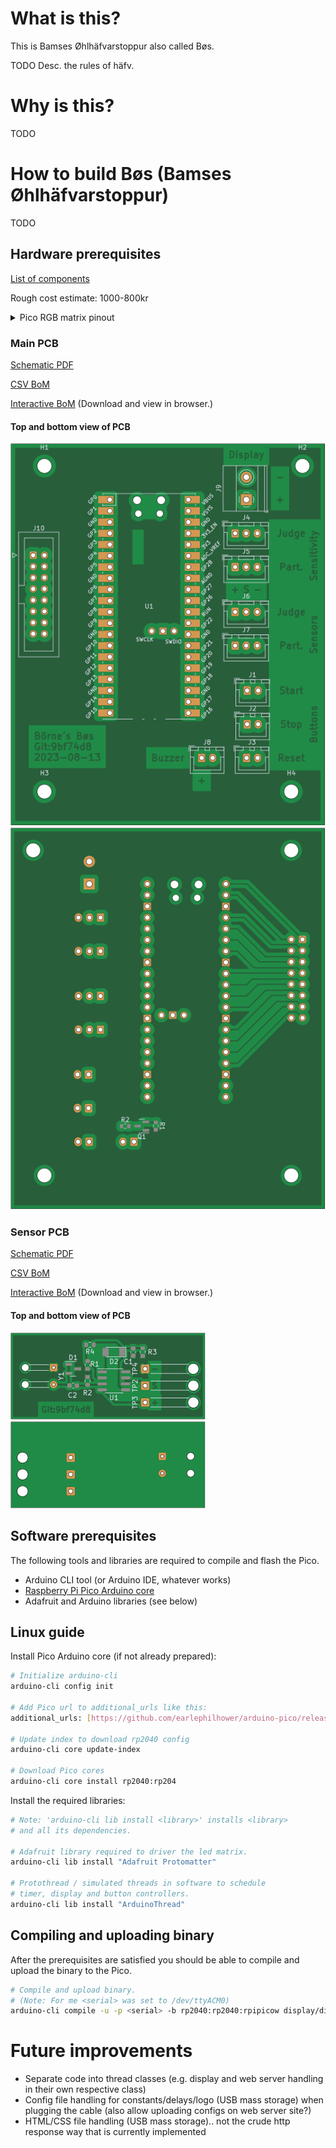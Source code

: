 # What is this?

This is Bamses Øhlhäfvarstoppur also called Bøs.

TODO Desc. the rules of häfv.

# Why is this?

TODO

# How to build Bøs (Bamses Øhlhäfvarstoppur)

TODO

## Hardware prerequisites

[List of components](./Hardware.md)

Rough cost estimate: 1000-800kr

<details>
<summary>Pico RGB matrix pinout</summary>
<br>
TODO add pinout

</details>

### Main PCB

[Schematic PDF](./docs/pcb-boes-main/boes-schematic.pdf)

[CSV BoM](./docs/pcb-boes-main/BoM/boes-bom.csv)

[Interactive BoM](./docs/pcb-boes-main/BoM/boes-ibom.html) (Download and view in browser.)

#### Top and bottom view of PCB

![PCB top-view SVG](./docs/pcb-boes-main/boes-top.svg)
![PCB bottom-view SVG](./docs/pcb-boes-main/boes-bottom.svg)

### Sensor PCB

[Schematic PDF](./docs/pcb-boes-sensor/boes_sensor-schematic.pdf)

[CSV BoM](./docs/pcb-boes-sensor/BoM/boes_sensor-bom.csv)

[Interactive BoM](./docs/pcb-boes-sensor/BoM/boes_sensor-ibom.html) (Download and view in browser.)

#### Top and bottom view of PCB

![PCB top-view SVG](./docs/pcb-boes-sensor/boes_sensor-top.svg)
![PCB bottom-view SVG](./docs/pcb-boes-sensor/boes_sensor-bottom.svg)

## Software prerequisites

The following tools and libraries are required to compile and flash the Pico.

- Arduino CLI tool (or Arduino IDE, whatever works)
- [Raspberry Pi Pico Arduino core](https://github.com/earlephilhower/arduino-pico)
- Adafruit and Arduino libraries (see below)

## Linux guide

Install Pico Arduino core (if not already prepared):

```bash
# Initialize arduino-cli
arduino-cli config init

# Add Pico url to additional_urls like this:
additional_urls: [https://github.com/earlephilhower/arduino-pico/releases/download/global/package_rp2040_index.json]

# Update index to download rp2040 config
arduino-cli core update-index

# Download Pico cores
arduino-cli core install rp2040:rp204
```

Install the required libraries:

```bash
# Note: 'arduino-cli lib install <library>' installs <library>
# and all its dependencies.

# Adafruit library required to driver the led matrix.
arduino-cli lib install "Adafruit Protomatter"

# Protothread / simulated threads in software to schedule
# timer, display and button controllers.
arduino-cli lib install "ArduinoThread"
```

## Compiling and uploading binary

After the prerequisites are satisfied you should be able to compile and upload the binary to the Pico.

```bash
# Compile and upload binary.
# (Note: For me <serial> was set to /dev/ttyACM0)
arduino-cli compile -u -p <serial> -b rp2040:rp2040:rpipicow display/display.ino
```

# Future improvements

- Separate code into thread classes (e.g. display and web server handling in their own respective class)
- Config file handling for constants/delays/logo (USB mass storage) when plugging the cable (also allow uploading configs on web server site?)
- HTML/CSS file handling (USB mass storage).. not the crude http response way that is currently implemented
